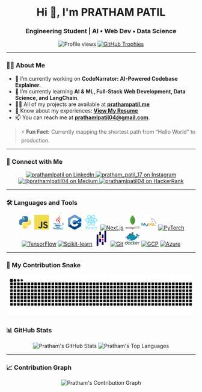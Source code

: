 <h1 align="center">Hi 👋, I'm PRATHAM PATIL</h1>
<h3 align="center">Engineering Student | AI • Web Dev • Data Science</h3>

<p align="center">
  <img src="https://komarev.com/ghpvc/?username=prathampatil17&label=Profile%20Views&color=0e75b6&style=flat" alt="Profile views"/>
  <a href="https://github.com/ryo-ma/github-profile-trophy">
    <img src="https://github-profile-trophy.vercel.app/?username=prathampatil17&theme=tokyonight&row=1&column=7" alt="GitHub Trophies"/>
  </a>
</p>

---

### 👨‍💻 About Me

- 🔭 I’m currently working on **CodeNarrator: AI-Powered Codebase Explainer**.
- 🌱 I’m currently learning **AI & ML, Full-Stack Web Development, Data Science, and LangChain**.
- 👨‍💻 All of my projects are available at **[prathampatil.me](https://prathampatil.me)**
- 📄 Know about my experiences: **[View My Resume](https://drive.google.com/file/d/1PZE9TN0OUecXU9GbUnrpFfKpBDaV3-ui/view?usp=drive_link)**
- 📫 You can reach me at **prathamlpatil04@gmail.com**.

> ⚡ **Fun Fact:** Currently mapping the shortest path from “Hello World” to production.

---

### 🤝 Connect with Me

<p align="center">
  <a href="https://linkedin.com/in/prathamlpatil" target="_blank">
    <img src="https://raw.githubusercontent.com/rahuldkjain/github-profile-readme-generator/master/src/images/icons/Social/linked-in-alt.svg" alt="prathamlpatil on LinkedIn" height="30" width="40" />
  </a>
  <a href="https://instagram.com/pratham_patil_17" target="_blank">
    <img src="https://raw.githubusercontent.com/rahuldkjain/github-profile-readme-generator/master/src/images/icons/Social/instagram.svg" alt="pratham_patil_17 on Instagram" height="30" width="40" />
  </a>
  <a href="https://medium.com/@prathamlpatil04" target="_blank">
    <img src="https://raw.githubusercontent.com/rahuldkjain/github-profile-readme-generator/master/src/images/icons/Social/medium.svg" alt="@prathamlpatil04 on Medium" height="30" width="40" />
  </a>
  <a href="https://www.hackerrank.com/prathamlpatil04" target="_blank">
    <img src="https://raw.githubusercontent.com/rahuldkjain/github-profile-readme-generator/master/src/images/icons/Social/hackerrank.svg" alt="prathamlpatil04 on HackerRank" height="30" width="40" />
  </a>
</p>

---

### 🛠️ Languages and Tools

<p align="center">
  <a href="https://www.python.org" target="_blank" rel="noreferrer"><img src="https://raw.githubusercontent.com/devicons/devicon/master/icons/python/python-original.svg" alt="Python" width="40" height="40"/></a>
  <a href="https://developer.mozilla.org/en-US/docs/Web/JavaScript" target="_blank" rel="noreferrer"><img src="https://raw.githubusercontent.com/devicons/devicon/master/icons/javascript/javascript-original.svg" alt="JavaScript" width="40" height="40"/></a>
  <a href="https://www.java.com" target="_blank" rel="noreferrer"><img src="https://raw.githubusercontent.com/devicons/devicon/master/icons/java/java-original.svg" alt="Java" width="40" height="40"/></a>
  <a href="https://www.w3schools.com/cpp/" target="_blank" rel="noreferrer"><img src="https://raw.githubusercontent.com/devicons/devicon/master/icons/cplusplus/cplusplus-original.svg" alt="C++" width="40" height="40"/></a>
  <a href="https://reactjs.org/" target="_blank" rel="noreferrer"><img src="https://raw.githubusercontent.com/devicons/devicon/master/icons/react/react-original-wordmark.svg" alt="React" width="40" height="40"/></a>
  <a href="https://nextjs.org/" target="_blank" rel="noreferrer"><img src="https://cdn.worldvectorlogo.com/logos/nextjs-2.svg" alt="Next.js" width="40" height="40"/></a>
  <a href="https://www.mongodb.com/" target="_blank" rel="noreferrer"><img src="https://raw.githubusercontent.com/devicons/devicon/master/icons/mongodb/mongodb-original-wordmark.svg" alt="MongoDB" width="40" height="40"/></a>
  <a href="https://www.mysql.com/" target="_blank" rel="noreferrer"><img src="https://raw.githubusercontent.com/devicons/devicon/master/icons/mysql/mysql-original-wordmark.svg" alt="MySQL" width="40" height="40"/></a>
  <a href="https://pytorch.org/" target="_blank" rel="noreferrer"><img src="https://www.vectorlogo.zone/logos/pytorch/pytorch-icon.svg" alt="PyTorch" width="40" height="40"/></a>
  <a href="https://www.tensorflow.org" target="_blank" rel="noreferrer"><img src="https://www.vectorlogo.zone/logos/tensorflow/tensorflow-icon.svg" alt="TensorFlow" width="40" height="40"/></a>
  <a href="https://scikit-learn.org/" target="_blank" rel="noreferrer"><img src="https://upload.wikimedia.org/wikipedia/commons/0/05/Scikit_learn_logo_small.svg" alt="Scikit-learn" width="40" height="40"/></a>
  <a href="https://pandas.pydata.org/" target="_blank" rel="noreferrer"><img src="https://raw.githubusercontent.com/devicons/devicon/2ae2a900d2f041da66e950e4d48052658d850630/icons/pandas/pandas-original.svg" alt="Pandas" width="40" height="40"/></a>
  <a href="https://git-scm.com/" target="_blank" rel="noreferrer"><img src="https://www.vectorlogo.zone/logos/git-scm/git-scm-icon.svg" alt="Git" width="40" height="40"/></a>
  <a href="https://www.docker.com/" target="_blank" rel="noreferrer"><img src="https://raw.githubusercontent.com/devicons/devicon/master/icons/docker/docker-original-wordmark.svg" alt="Docker" width="40" height="40"/></a>
  <a href="https://cloud.google.com" target="_blank" rel="noreferrer"><img src="https://www.vectorlogo.zone/logos/google_cloud/google_cloud-icon.svg" alt="GCP" width="40" height="40"/></a>
  <a href="https://azure.microsoft.com/en-in/" target="_blank" rel="noreferrer"><img src="https://www.vectorlogo.zone/logos/microsoft_azure/microsoft_azure-icon.svg" alt="Azure" width="40" height="40"/></a>
</p>

---


### 🐍 My Contribution Snake

<p align="center">
  <img src="https://raw.githubusercontent.com/prathampatil17/prathampatil17/output/snake.svg" alt="A snake animation of my GitHub contributions" />
</p>



### 📊 GitHub Stats

<p align="center">
  <img src="https://github-readme-stats.vercel.app/api?username=prathampatil17&show_icons=true&theme=tokyonight&hide_border=true&count_private=true" alt="Pratham's GitHub Stats" />
  <img src="https://github-readme-stats.vercel.app/api/top-langs/?username=prathampatil17&layout=compact&theme=tokyonight&hide_border=true" alt="Pratham's Top Languages"/>
</p>

---

### 📈 Contribution Graph

<p align="center">
  <img src="https://github-readme-activity-graph.vercel.app/graph?username=prathampatil17&bg_color=1a1b27&color=70a5fd&line=38bdae&point=8080ff&area=true&hide_border=true" alt="Pratham's Contribution Graph" />
</p>

